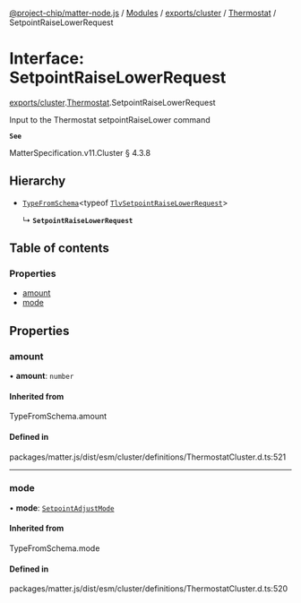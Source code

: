 [@project-chip/matter-node.js](../README.md) / [Modules](../modules.md) / [exports/cluster](../modules/exports_cluster.md) / [Thermostat](../modules/exports_cluster.Thermostat.md) / SetpointRaiseLowerRequest

# Interface: SetpointRaiseLowerRequest

[exports/cluster](../modules/exports_cluster.md).[Thermostat](../modules/exports_cluster.Thermostat.md).SetpointRaiseLowerRequest

Input to the Thermostat setpointRaiseLower command

**`See`**

MatterSpecification.v11.Cluster § 4.3.8

## Hierarchy

- [`TypeFromSchema`](../modules/exports_tlv.md#typefromschema)\<typeof [`TlvSetpointRaiseLowerRequest`](../modules/exports_cluster.Thermostat.md#tlvsetpointraiselowerrequest)\>

  ↳ **`SetpointRaiseLowerRequest`**

## Table of contents

### Properties

- [amount](exports_cluster.Thermostat.SetpointRaiseLowerRequest.md#amount)
- [mode](exports_cluster.Thermostat.SetpointRaiseLowerRequest.md#mode)

## Properties

### amount

• **amount**: `number`

#### Inherited from

TypeFromSchema.amount

#### Defined in

packages/matter.js/dist/esm/cluster/definitions/ThermostatCluster.d.ts:521

___

### mode

• **mode**: [`SetpointAdjustMode`](../enums/exports_cluster.Thermostat.SetpointAdjustMode.md)

#### Inherited from

TypeFromSchema.mode

#### Defined in

packages/matter.js/dist/esm/cluster/definitions/ThermostatCluster.d.ts:520
